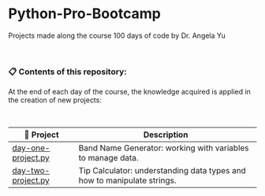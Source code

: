 # Python-Pro-Bootcamp
 Projects made along the course 100 days of code by Dr. Angela Yu 

&nbsp;

### **📋 Contents of this repository:**
At the end of each day of the course, the knowledge acquired is applied in the creation of new projects:

&nbsp;

📂 Project       | Description
---------     | ------
[day-one-project.py](Projects/day-one-project.py)           | Band Name Generator: working with variables to manage data.
[day-two-project.py](Projects/day-two-project.py)           | Tip Calculator: understanding data types and how to manipulate strings.